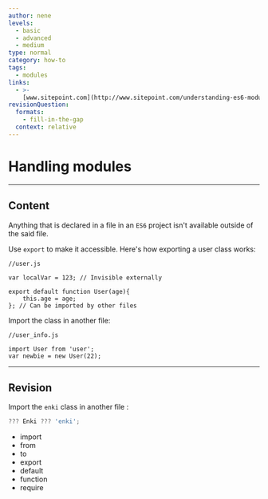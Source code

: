 ```yaml
---
author: nene
levels:
  - basic
  - advanced
  - medium
type: normal
category: how-to
tags:
  - modules
links:
  - >-
    [www.sitepoint.com](http://www.sitepoint.com/understanding-es6-modules/){website}
revisionQuestion:
  formats:
    - fill-in-the-gap
  context: relative
---
```


# Handling modules


---

## Content

Anything that is declared in a file in an `ES6` project isn't available outside of the said file. 

Use `export` to make it accessible. Here's how exporting a user class works:  

```
//user.js

var localVar = 123; // Invisible externally

export default function User(age){
	this.age = age;
}; // Can be imported by other files

```

Import the class in another file: 

    //user_info.js

    import User from 'user';
    var newbie = new User(22);


---

## Revision

Import the `enki` class in another file :

```javascript
??? Enki ??? 'enki';
```

- import
- from
- to
- export
- default
- function
- require
